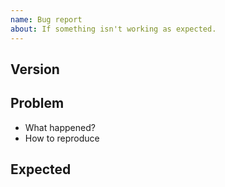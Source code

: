 ```yaml
---
name: Bug report  
about: If something isn't working as expected.
---
```


## Version

## Problem

- What happened?
- How to reproduce

## Expected
